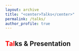 ```yaml
---
layout: archive
title: "<center>Talks</center>"
permalink: /talks/
author_profile: true
---
```


<span style="color:red">Tal</span>ks \& Presentation
---